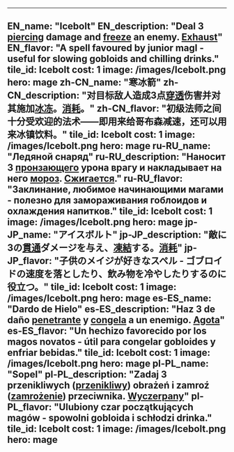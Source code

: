 ---

EN_name: "Icebolt"
EN_description: "Deal 3 <u>piercing</u> damage and <u>freeze</u> an enemy. <u>Exhaust</u>"
EN_flavor: "A spell favoured by junior magI - useful for slowing gobloids and chilling drinks."
tile_id: Icebolt
cost: 1
image: /images/Icebolt.png
hero: mage
zh-CN_name: "寒冰箭"
zh-CN_description: "对目标敌人造成3点<u>穿透</u>伤害并对其施加<u>冰冻</u>。<u>消耗</u>。"
zh-CN_flavor: "初级法师之间十分受欢迎的法术——即用来给哥布森减速，还可以用来冰镇饮料。"
tile_id: Icebolt
cost: 1
image: /images/Icebolt.png
hero: mage
ru-RU_name: "Ледяной снаряд"
ru-RU_description: "Наносит 3 <u>пронзающего</u> урона врагу и накладывает на него <u>мороз</u>. <u>Сжигается</u>."
ru-RU_flavor: "Заклинание, любимое начинающими магами - полезно для замораживания гоблоидов и охлаждения напитков."
tile_id: Icebolt
cost: 1
image: /images/Icebolt.png
hero: mage
jp-JP_name: "アイスボルト"
jp-JP_description: "敵に3の<u>貫通</u>ダメージを与え、<u>凍結</u>する。<u>消耗</u>"
jp-JP_flavor: "子供のメイジが好きなスペル - ゴブロイドの速度を落としたり、飲み物を冷やしたりするのに役立つ。"
tile_id: Icebolt
cost: 1
image: /images/Icebolt.png
hero: mage
es-ES_name: "Dardo de Hielo"
es-ES_description: "Haz 3 de daño <u>penetrante</u> y <u>congela</u> a un enemigo. <u>Agota</u>"
es-ES_flavor: "Un hechizo favorecido por los magos novatos - útil para congelar gobloides y enfriar bebidas."
tile_id: Icebolt
cost: 1
image: /images/Icebolt.png
hero: mage
pl-PL_name: "Sopel"
pl-PL_description: "Zadaj 3 przenikliwych (<u>przenikliwy</u>) obrażeń i zamroź (<u>zamrożenie</u>) przeciwnika. <u>Wyczerpany</u>"
pl-PL_flavor: "Ulubiony czar początkujących magów - spowolni gobloida i schłodzi drinka."
tile_id: Icebolt
cost: 1
image: /images/Icebolt.png
hero: mage
---